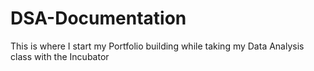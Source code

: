 # DSA-Documentation
This is where I start my Portfolio building while taking my Data Analysis class with the Incubator
